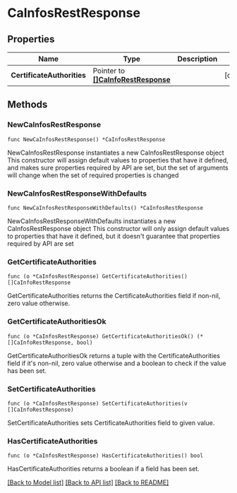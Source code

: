 # CaInfosRestResponse

## Properties

Name | Type | Description | Notes
------------ | ------------- | ------------- | -------------
**CertificateAuthorities** | Pointer to [**[]CaInfoRestResponse**](CaInfoRestResponse.md) |  | [optional] 

## Methods

### NewCaInfosRestResponse

`func NewCaInfosRestResponse() *CaInfosRestResponse`

NewCaInfosRestResponse instantiates a new CaInfosRestResponse object
This constructor will assign default values to properties that have it defined,
and makes sure properties required by API are set, but the set of arguments
will change when the set of required properties is changed

### NewCaInfosRestResponseWithDefaults

`func NewCaInfosRestResponseWithDefaults() *CaInfosRestResponse`

NewCaInfosRestResponseWithDefaults instantiates a new CaInfosRestResponse object
This constructor will only assign default values to properties that have it defined,
but it doesn't guarantee that properties required by API are set

### GetCertificateAuthorities

`func (o *CaInfosRestResponse) GetCertificateAuthorities() []CaInfoRestResponse`

GetCertificateAuthorities returns the CertificateAuthorities field if non-nil, zero value otherwise.

### GetCertificateAuthoritiesOk

`func (o *CaInfosRestResponse) GetCertificateAuthoritiesOk() (*[]CaInfoRestResponse, bool)`

GetCertificateAuthoritiesOk returns a tuple with the CertificateAuthorities field if it's non-nil, zero value otherwise
and a boolean to check if the value has been set.

### SetCertificateAuthorities

`func (o *CaInfosRestResponse) SetCertificateAuthorities(v []CaInfoRestResponse)`

SetCertificateAuthorities sets CertificateAuthorities field to given value.

### HasCertificateAuthorities

`func (o *CaInfosRestResponse) HasCertificateAuthorities() bool`

HasCertificateAuthorities returns a boolean if a field has been set.


[[Back to Model list]](../README.md#documentation-for-models) [[Back to API list]](../README.md#documentation-for-api-endpoints) [[Back to README]](../README.md)



